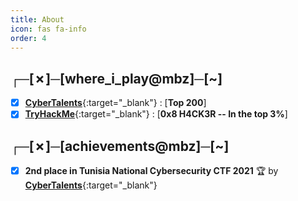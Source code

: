 ```yaml
---
title: About
icon: fas fa-info
order: 4
---
```


## ┌─[✗]─[where_i_play@mbz]─[~] 

- [x] [**CyberTalents**](https://cybertalents.com/members/mbz/profile){:target="_blank"} : [**Top 200**]
- [x] [**TryHackMe**](https://tryhackme.com/p/mbz){:target="_blank"} : [**0x8 H4CK3R -- In the top 3%**]

## ┌─[✗]─[achievements@mbz]─[~] 

- [x] **2nd place in Tunisia National Cybersecurity CTF 2021** 🏆 by [**CyberTalents**](https://cybertalents.com){:target="_blank"}

